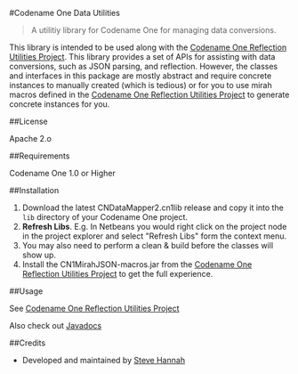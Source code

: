 #Codename One Data Utilities

> A utilitiy library for Codename One for managing data conversions.

This library is intended to be used along with the [Codename One Reflection Utilities Project](https://github.com/shannah/cn1-mirah-json-macros).  This library provides a set of APIs for assisting with data conversions, such as JSON parsing, and reflection.  However, the classes and interfaces in this package are mostly abstract and require concrete instances to manually created (which is tedious) or for you to use mirah macros defined in the   [Codename One Reflection Utilities Project](https://github.com/shannah/cn1-mirah-json-macros) to generate concrete instances for you.

##License

Apache 2.o

##Requirements

Codename One 1.0 or Higher

##Installation

1. Download the latest CNDataMapper2.cn1lib release and copy it into the `lib` directory of your Codename One project.
2. **Refresh Libs**.  E.g. In Netbeans you would right click on the project node in the project explorer and select "Refresh Libs" form the context menu.
3. You may also need to perform a clean & build before the classes will show up.
4. Install the CN1MirahJSON-macros.jar from the  [Codename One Reflection Utilities Project](https://github.com/shannah/cn1-mirah-json-macros) to get the full experience.

##Usage

See  [Codename One Reflection Utilities Project](https://github.com/shannah/cn1-mirah-json-macros)

Also check out [Javadocs](https://rawgit.com/shannah/cn1-data-utils/master/dist/javadoc/index.html)

##Credits

* Developed and maintained by [Steve Hannah](http://sjhannah.com)


